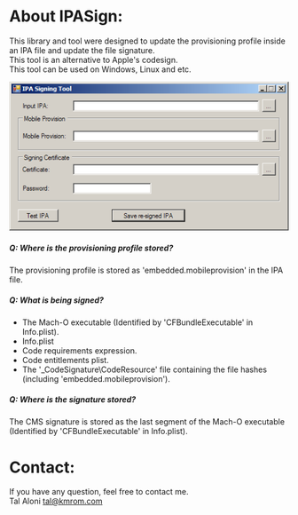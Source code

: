 About IPASign:
==========================
This library and tool were designed to update the provisioning profile inside an IPA file and update the file signature.  
This tool is an alternative to Apple's codesign.  
This tool can be used on Windows, Linux and etc.

![IPASign](IPASign.png)  

##### Q: Where is the provisioning profile stored?  
The provisioning profile is stored as 'embedded.mobileprovision' in the IPA file.  

##### Q: What is being signed?  
- The Mach-O executable (Identified by 'CFBundleExecutable' in Info.plist).  
- Info.plist  
- Code requirements expression.  
- Code entitlements plist.  
- The '_CodeSignature\CodeResource' file containing the file hashes (including 'embedded.mobileprovision').  

##### Q: Where is the signature stored?  
The CMS signature is stored as the last segment of the Mach-O executable (Identified by 'CFBundleExecutable' in Info.plist).  

Contact:
========
If you have any question, feel free to contact me.  
Tal Aloni <tal@kmrom.com>
